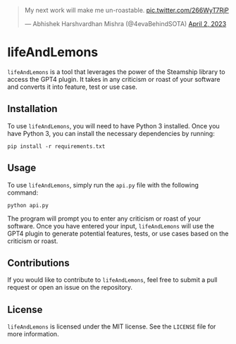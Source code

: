 <blockquote class="twitter-tweet"><p lang="en" dir="ltr">My next work will make me un-roastable. <a href="https://t.co/266WyT7RjP">pic.twitter.com/266WyT7RjP</a></p>&mdash; Abhishek Harshvardhan Mishra (@4evaBehindSOTA) <a href="https://twitter.com/4evaBehindSOTA/status/1642573717212655616?ref_src=twsrc%5Etfw">April 2, 2023</a></blockquote> <script async src="https://platform.twitter.com/widgets.js" charset="utf-8"></script>


# lifeAndLemons

`lifeAndLemons` is a tool that leverages the power of the Steamship library to access the GPT4 plugin. It takes in any criticism or roast of your software and converts it into feature, test or use case.

## Installation

To use `lifeAndLemons`, you will need to have Python 3 installed. Once you have Python 3, you can install the necessary dependencies by running:

`pip install -r requirements.txt`


## Usage

To use `lifeAndLemons`, simply run the `api.py` file with the following command:

`python api.py`


The program will prompt you to enter any criticism or roast of your software. Once you have entered your input, `lifeAndLemons` will use the GPT4 plugin to generate potential features, tests, or use cases based on the criticism or roast.

## Contributions

If you would like to contribute to `lifeAndLemons`, feel free to submit a pull request or open an issue on the repository.

## License

`lifeAndLemons` is licensed under the MIT license. See the `LICENSE` file for more information.

